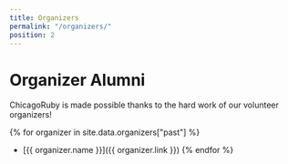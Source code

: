 ```yaml
---
title: Organizers
permalink: "/organizers/"
position: 2
---
```


# Organizer Alumni

ChicagoRuby is made possible thanks to the hard work of our volunteer organizers!

{% for organizer in site.data.organizers["past"] %}
- [{{ organizer.name }}]({{ organizer.link }})
{% endfor %}
